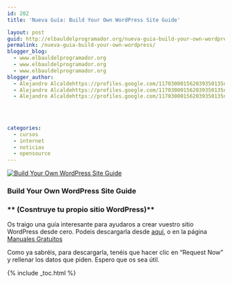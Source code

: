 ```yaml
---
id: 202
title: 'Nueva Guía: Build Your Own WordPress Site Guide'

layout: post
guid: http://elbauldelprogramador.org/nueva-guia-build-your-own-wordpress-site-guide/
permalink: /nueva-guia-build-your-own-wordpress/
blogger_blog:
  - www.elbauldelprogramador.org
  - www.elbauldelprogramador.org
  - www.elbauldelprogramador.org
blogger_author:
  - Alejandro Alcaldehttps://profiles.google.com/117030001562039350135noreply@blogger.com
  - Alejandro Alcaldehttps://profiles.google.com/117030001562039350135noreply@blogger.com
  - Alejandro Alcaldehttps://profiles.google.com/117030001562039350135noreply@blogger.com

  
  
  
categories:
  - cursos
  - internet
  - noticias
  - opensource
---
```

[![Build Your Own WordPress Site Guide][1]][2]

### **Build Your Own WordPress Site Guide**

### ** (Cosntruye tu propio sitio WordPress)**

Os traigo una guía interesante para ayudaros a crear vuestro sitio WordPress desde cero. Podeis descargarla desde [aquí][2], o en la página [Manuales Gratuitos][3]

Como ya sabréis, para descargarla, tenéis que hacer clic en &#8220;Request Now&#8221; y rellenar los datos que piden. Espero que os sea útil.



 [1]: http://img.tradepub.com/free/w_make09/assets/img/w_make09c.gif "Build Your Own WordPress Site Guide"
 [2]: http://elbauldelprogramador.tradepub.com/c/pubRD.mpl?sr=oc&_t=oc:&pc=w_make09/prgm.cgi
 [3]: http://bashyc.blogspot.com/p/guias-gratuitas.html

{% include _toc.html %}
